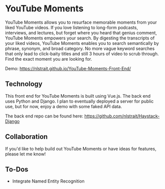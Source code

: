 # YouTube Moments
YouTube Moments allows you to resurface memorable moments from your liked YouTube videos. If you love listening to long-form podcasts, interviews, and lectures, but forget where you heard that genius comment, YouTube Moments empowers your search. By digesting the transcripts of your liked videos, YouTube Moments enables you to search semantically by phrase, synonym, and broad category. No more vague keyword searches that only lead to click-baity titles and still 3 hours of video to scrub through. Find the exact moment you are looking for.

Demo: https://nlstrait.github.io/YouTube-Moments-Front-End/

## Technology
This front end for YouTube Moments is built using Vue.js. The back end uses Python and Django. I plan to eventually deployed a server for public use, but for now, enjoy a demo with some faked API data.

The back end repo can be found here: https://github.com/nlstrait/Haystack-Django

## Collaboration
If you'd like to help build out YouTube Moments or have ideas for features, please let me know!

## To-Dos
- Integrate Named Entity Recognition
